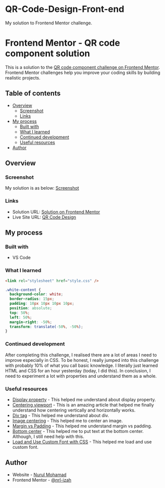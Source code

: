 # QR-Code-Design-Front-end
My solution to Frontend Mentor challenge.

# Frontend Mentor - QR code component solution

This is a solution to the [QR code component challenge on Frontend Mentor](https://www.frontendmentor.io/challenges/qr-code-component-iux_sIO_H). Frontend Mentor challenges help you improve your coding skills by building realistic projects.

## Table of contents

- [Overview](#overview)
  - [Screenshot](#screenshot)
  - [Links](#links)
- [My process](#my-process)
  - [Built with](#built-with)
  - [What I learned](#what-i-learned)
  - [Continued development](#continued-development)
  - [Useful resources](#useful-resources)
- [Author](#author)

## Overview

### Screenshot

My solution is as below:
[Screenshot](https://github.com/nrl-izah/QR-Code-Design-Front-end/blob/main/Screenshot%202023-10-21%20165438.png)

### Links

- Solution URL: [Solution on Frontend Mentor](https://www.frontendmentor.io/solutions/building-a-qr-code-design-J8ieIibd4s)
- Live Site URL: [QR Code Design](https://nrl-izah.github.io/QR-Code-Design-Front-end/)

## My process

### Built with

- VS Code

### What I learned

```html (I just learned how to make separate stylesheet)
<link rel="stylesheet" href="style.css" />
```

```css (horizontally and vertically centered)
.white-content {
  background-color: white;
  border-radius: 15px;
  padding: 10px 10px 10px 10px;
  position: absolute;
  top: 50%;
  left: 50%;
  margin-right: -50%;
  transform: translate(-50%, -50%);
}
```

### Continued development

After completing this challenge, I realised there are a lot of areas I need to improve especially in CSS. To be honest, I really jumped into this challenge with probably 10% of what you call basic knowledge. I literally just learned HTML and CSS for an hour yesterday (today, I did this). In conclusion, I need to experiment a lot with properties and understand them as a whole.

### Useful resources

- [Display property](https://www.freecodecamp.org/news/the-css-display-property-display-none-display-table-inline-block-and-more/) - This helped me understand about display property.
- [Centering viewport](https://www.w3.org/Style/Examples/007/center.en.tmpl) - This is an amazing article that helped me finally understand how centering vertically and horizontally works.
- [Div tag](https://www.freecodecamp.org/news/html-div-what-is-a-div-tag-and-how-to-style-it-with-css/) - This helped me understand about div.
- [Image centering](https://www.w3schools.com/howto/howto_css_image_center.asp) - This helped me to center an image.
- [Margin vs Padding](https://blog.hubspot.com/website/css-margin-vs-padding#:~:text=In%20CSS%2C%20a%20margin%20is,the%20space%20inside%20an%20element.) - This helped me understand margin vs padding.
- [Bottom center](https://www.w3docs.com/tools/code-editor/5996) - This helped me to put text at the bottom center. Although, I still need help with this.
- [Load and Use Custom Font with CSS](https://www.digitalocean.com/community/tutorials/how-to-load-and-use-custom-fonts-with-css) - This helped me load and use custom font.

## Author

- Website - [Nurul Mohamad](https://github.com/nrl-izah)
- Frontend Mentor - [@nrl-izah](https://www.frontendmentor.io/profile/nrl-izah)

